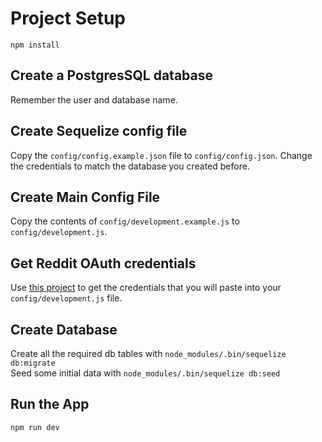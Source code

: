 # Project Setup
`npm install`

## Create a PostgresSQL database
Remember the user and database name.

## Create Sequelize config file
Copy the `config/config.example.json` file to `config/config.json`. Change the credentials to match the database you created before.

## Create Main Config File
Copy the contents of `config/development.example.js` to `config/development.js`.

## Get Reddit OAuth credentials
Use [this project](https://github.com/not-an-aardvark/reddit-oauth-helper) to get the credentials that you will paste into your `config/development.js` file.

## Create Database
Create all the required db tables with `node_modules/.bin/sequelize db:migrate`  
Seed some initial data with `node_modules/.bin/sequelize db:seed`

## Run the App
`npm run dev`
